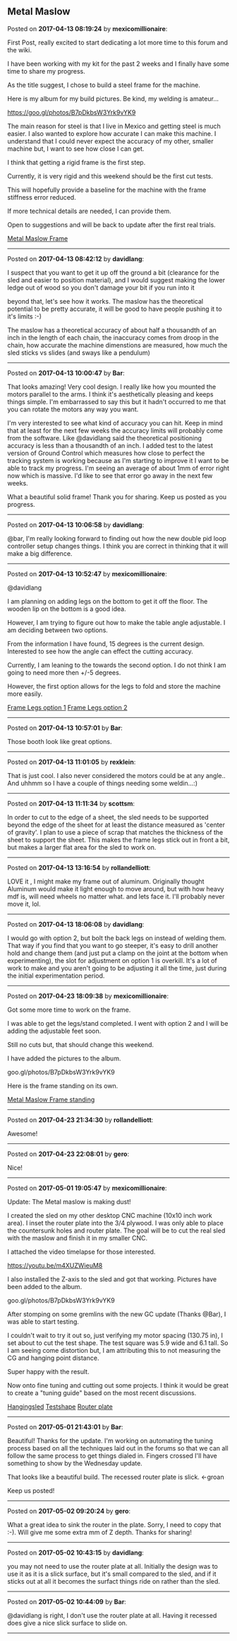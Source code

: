 ## Metal Maslow
Posted on **2017-04-13 08:19:24** by **mexicomillionaire**:

First Post, really excited to start dedicating a lot more time to this forum and the wiki. 



I have been working with my kit for the past 2 weeks and I finally have some time to share my progress.



As the title suggest, I chose to build a steel frame for the machine. 



Here is my album for my build pictures. Be kind, my welding is amateur... 



https://goo.gl/photos/B7pDkbsW3Yrk9vYK9



The main reason for steel is that I live in Mexico and getting steel is much easier. I also wanted to explore how accurate I can make this machine. I understand that I could never expect the accuracy of my other, smaller machine but, I want to see how close I can get. 



I think that getting a rigid frame is the first step. 



Currently, it is very rigid and this weekend should be the first cut tests. 



This will hopefully provide a baseline for the machine with the frame stiffness error reduced.  



If more technical details are needed, I can provide them.

 

Open to suggestions and will be back to update after the first real trials. 



  [Metal Maslow Frame](/images/Lt/Y4/LtY4_metalmaslowframe.jpg.jpg)

---

Posted on **2017-04-13 08:42:12** by **davidlang**:

I suspect that you want to get it up off the ground a bit (clearance for the sled and easier to position material), and I would suggest making the lower ledge out of wood so you don't damage your bit if you run into it



beyond that, let's see how it works. The maslow has the theoretical potential to be pretty accurate, it will be good to have people pushing it to it's limits :-)



The maslow has a theoretical accuracy of about half a thousandth of an inch in the length of each chain, the inaccuracy comes from droop in the chain, how accurate the machine dimenstions are measured, how much the sled sticks vs slides (and sways like a pendulum)

---

Posted on **2017-04-13 10:00:47** by **Bar**:

That looks amazing! Very cool design. I really like how you mounted the motors parallel to the arms. I think it's aesthetically pleasing and keeps things simple. I'm embarrassed to say this but it hadn't occurred to me that you can rotate the motors any way you want. 



I'm very interested to see what kind of accuracy you can hit. Keep in mind that at least for the next few weeks the accuracy limits will probably come from the software. Like @davidlang said the theoretical positioning accuracy is less than a thousandth of an inch. I added test to the latest version of Ground Control which measures how close to perfect the tracking system is working because as I'm starting to improve it I want to be able to track my progress. I'm seeing an average of about 1mm of error right now which is massive. I'd like to see that error go away in the next few weeks.



What a beautiful solid frame! Thank you for sharing. Keep us posted as you progress.

---

Posted on **2017-04-13 10:06:58** by **davidlang**:

@bar, I'm really looking forward to finding out how the new double pid loop controller setup changes things. I think you are correct in thinking that it will make a big difference.

---

Posted on **2017-04-13 10:52:47** by **mexicomillionaire**:

@davidlang 

I am planning on adding legs on the bottom to get it off the floor. The wooden lip on the bottom is a good idea.



However, I am trying to figure out how to make the table angle adjustable. I am deciding between two options. 



From the information I have found, 15 degrees is the current design. Interested to see how the angle can effect the cutting accuracy. 



Currently, I am leaning to the towards the second option. I do not think I am going to need more then +/-5 degrees.



However, the first option allows for the legs to fold and store the machine more easily.



 [Frame Legs option 1](/images/1e/HZ/1eHZ_framelegsoption1.png.jpg)  [Frame Legs option 2](/images/vi/S9/viS9_framelegsoption2.png.jpg)

---

Posted on **2017-04-13 10:57:01** by **Bar**:

Those booth look like great options.

---

Posted on **2017-04-13 11:01:05** by **rexklein**:

That is just cool. I also never considered the motors could be at any angle.. And uhhmm so I have a couple of things needing some weldin...:)

---

Posted on **2017-04-13 11:11:34** by **scottsm**:

In order to cut to the edge of a sheet, the sled needs to be supported beyond the edge of the sheet for at least the distance measured as 'center of gravity'. I plan to use a piece of scrap that matches the thickness of the sheet to support the sheet. This makes the frame legs stick out in front a bit, but makes a larger flat area for the sled to work on.

---

Posted on **2017-04-13 13:16:54** by **rollandelliott**:

LOVE it , I might make my frame out of aluminum. Originally thought Aluminum would make it light enough to move around, but with how heavy mdf is, will need wheels no matter what. and lets face it. I'll probably never move it, lol.

---

Posted on **2017-04-13 18:06:08** by **davidlang**:

I would go with option 2, but bolt the back legs on instead of welding them. That way if you find that you want to go steeper, it's easy to drill another hold and change them (and just put a clamp on the joint at the bottom when experimenting), the slot for adjustment on option 1 is overkill. It's a lot of work to make and you aren't going to be adjusting it all the time, just during the initial experimentation period.

---

Posted on **2017-04-23 18:09:38** by **mexicomillionaire**:

Got some more time to work on the frame. 



I was able to get the legs/stand completed. I went with option 2 and I will be adding the adjustable feet soon.



Still no cuts but, that should change this weekend.



I have added the pictures to the album. 



goo.gl/photos/B7pDkbsW3Yrk9vYK9



Here is the frame standing on its own. 



 [Metal Maslow Frame standing](/images/UA/6n/UA6n_metalmaslowframestanding.jpg.jpg)

---

Posted on **2017-04-23 21:34:30** by **rollandelliott**:

Awesome!

---

Posted on **2017-04-23 22:08:01** by **gero**:

Nice!

---

Posted on **2017-05-01 19:05:47** by **mexicomillionaire**:

Update: The Metal maslow is making dust!



I created the sled on my other desktop CNC machine (10x10 inch work area).  I inset the router plate into the 3/4 plywood. I was only able to place the countersunk holes and router plate. The goal will be to cut the real sled with the maslow and finish it in my smaller CNC.



I attached the video timelapse for those interested.



https://youtu.be/m4XUZWieuM8



I also installed the Z-axis to the sled and got that working. Pictures have been added to the album.



goo.gl/photos/B7pDkbsW3Yrk9vYK9



After stomping on some gremlins with the new GC update (Thanks @Bar), I was able to start testing. 



I couldn't wait to try it out so, just verifying my motor spacing (130.75 in), I set about to cut the test shape. The test square was 5.9 wide and 6.1 tall. So I am seeing come distortion but, I am attributing this to not measuring the CG and hanging point distance.



Super happy with the result. 



Now onto fine tuning and cutting out some projects. I think it would be great to create a "tuning guide" based on the most recent discussions. 

 

 [Hangingsled](/images/q2/3G/q23G_hangingsled.png.jpg)  [Testshape](/images/jL/oP/jLoP_testshape.png.jpg)  [Router plate](/images/Oc/8Z/Oc8Z_routerplate.png.jpg)

---

Posted on **2017-05-01 21:43:01** by **Bar**:

Beautiful! Thanks for the update. I'm working on automating the tuning process based on all the techniques laid out in the forums so that we can all follow the same process to get things dialed in. Fingers crossed I'll have something to show by the Wednesday update.



That looks like a beautiful build. The recessed router plate is slick. <-groan



Keep us posted!

---

Posted on **2017-05-02 09:20:24** by **gero**:

What a great idea to sink the router in the plate. Sorry, I need to copy that :-). Will give me some extra mm of Z depth. Thanks for sharing!

---

Posted on **2017-05-02 10:43:15** by **davidlang**:

you may not need to use the router plate at all. Initially the design was to use it as it is a slick surface, but it's small compared to the sled, and if it sticks out at all it becomes the surfact things ride on rather than the sled.

---

Posted on **2017-05-02 10:44:09** by **Bar**:

@davidlang is right, I don't use the router plate at all. Having it recessed does give a nice slick surface to slide on.

---

